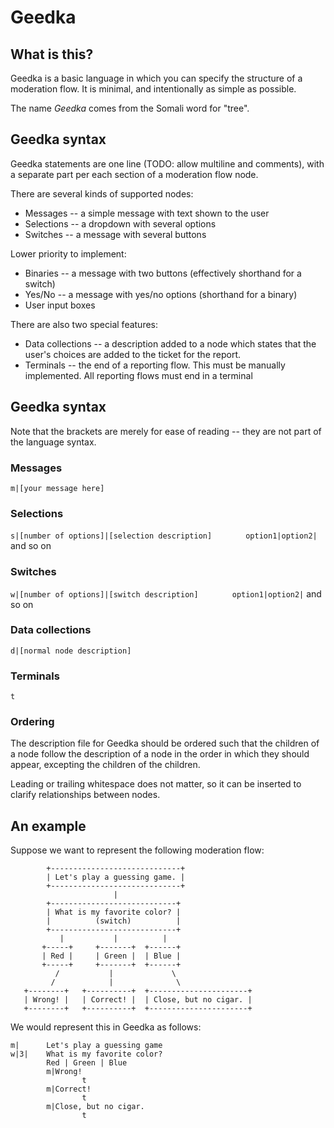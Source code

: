 # Geedka

## What is this?

Geedka is a basic language in which you can specify the structure of a moderation flow.
It is minimal, and intentionally as simple as possible.

The name *Geedka* comes from the Somali word for "tree".

## Geedka syntax

Geedka statements are one line (TODO: allow multiline and comments),
with a separate part per each section of a moderation flow node.

There are several kinds of supported nodes:

* Messages -- a simple message with text shown to the user
* Selections -- a dropdown with several options
* Switches -- a message with several buttons

Lower priority to implement:
* Binaries -- a message with two buttons (effectively shorthand for a switch)
* Yes/No -- a message with yes/no options (shorthand for a binary)
* User input boxes

There are also two special features:
* Data collections --
        a description added to a node which states that the user's choices are
        added to the ticket for the report.
* Terminals -- the end of a reporting flow. This must be manually implemented.
        All reporting flows must end in a terminal


## Geedka syntax

Note that the brackets are merely for ease of reading
-- they are not part of the language syntax.

### Messages
`m|[your message here]`

### Selections
`s|[number of options]|[selection description]`
`       option1|option2|` and so on

### Switches
`w|[number of options]|[switch description]`
`       option1|option2|` and so on

### Data collections
`d|[normal node description]`

### Terminals
`t`

### Ordering
The description file for Geedka should be ordered such that the children of a node
follow the description of a node in the order in which they should appear,
excepting the children of the children.

Leading or trailing whitespace does not matter, so it can be inserted to clarify relationships between nodes.

## An example

Suppose we want to represent the following moderation flow:

```
        +-----------------------------+
        | Let's play a guessing game. |
        +-----------------------------+
                       |
        +----------------------------+
        | What is my favorite color? |
        |          (switch)          |
        +----------------------------+
           |           |          |
       +-----+     +-------+  +------+
       | Red |     | Green |  | Blue |
       +-----+     +-------+  +------+
          /           |             \
         /            |              \
   +--------+   +----------+  +----------------------+
   | Wrong! |   | Correct! |  | Close, but no cigar. |
   +--------+   +----------+  +----------------------+
```

We would represent this in Geedka as follows:

```
m|      Let's play a guessing game
w|3|    What is my favorite color?
        Red | Green | Blue
        m|Wrong!
                t
        m|Correct!
                t
        m|Close, but no cigar.
                t
```

